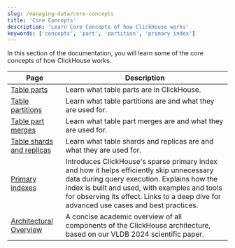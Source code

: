 ```yaml
---
slug: /managing-data/core-concepts
title: 'Core Concepts'
description: 'Learn Core Concepts of how ClickHouse works'
keywords: ['concepts', 'part', 'partition', 'primary index']
---
```


In this section of the documentation,
you will learn some of the core concepts of how ClickHouse works.

| Page                                         | Description                                                                                                                                                                                                           |
|----------------------------------------------|-----------------------------------------------------------------------------------------------------------------------------------------------------------------------------------------------------------------------|
| [Table parts](/parts)                        | Learn what table parts are in ClickHouse.                                                                                                                                                                             |
| [Table partitions](/partitions)              | Learn what table partitions are and what they are used for.                                                                                                                                                           |
| [Table part merges](/merges)                 | Learn what table part merges are and what they are used for.                                                                                                                                                          |
| [Table shards and replicas](/shards)         | Learn what table shards and replicas are and what they are used for.                                                                                                                                                  |
| [Primary indexes](/primary-indexes)          | Introduces ClickHouse's sparse primary index and how it helps efficiently skip unnecessary data during query execution. Explains how the index is built and used, with examples and tools for observing its effect. Links to a deep dive for advanced use cases and best practices. |
| [Architectural Overview](/academic_overview) | A concise academic overview of all components of the ClickHouse architecture, based on our VLDB 2024 scientific paper.                                                                                                |
